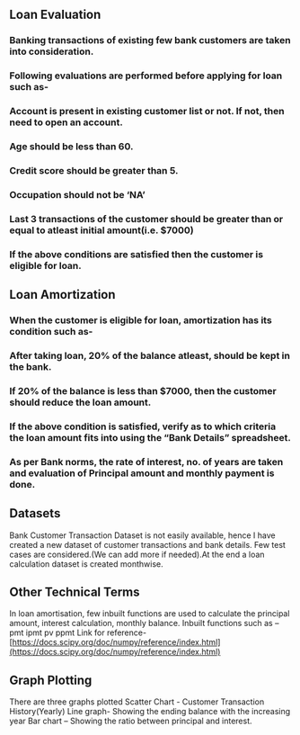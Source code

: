 ## Loan Evaluation
### Banking transactions of existing few bank customers are taken into consideration.
### Following evaluations are performed before applying for loan such as-
### Account is present in existing customer list or not. If not, then need to open an account.
### Age should be less than 60.
### Credit score should be greater than 5.
### Occupation should not be ‘NA’
### Last 3 transactions of the customer should be greater than or equal to atleast initial amount(i.e. $7000)
### If the above conditions are satisfied then the customer is eligible for loan.

## Loan Amortization
### When the customer is eligible for loan, amortization has its condition such as-
### After taking loan, 20% of the balance atleast, should be kept in the bank.
### If 20% of the balance is less than $7000, then the customer should reduce the loan amount.
### If the above condition is satisfied, verify as to which criteria the loan amount fits into using the “Bank Details” spreadsheet.
### As per Bank norms, the rate of interest, no. of years are taken and evaluation of Principal amount and monthly payment is done.

## Datasets
Bank Customer Transaction Dataset is not easily available, hence I have created a new dataset of customer transactions and bank details.
Few test cases are considered.(We can add more if needed).At the end a loan calculation dataset is created monthwise.

## Other Technical Terms
In loan amortisation, few inbuilt functions are used to calculate the principal amount, interest calculation, monthly balance.
Inbuilt functions such as –
pmt
ipmt
pv
ppmt
Link for reference-[https://docs.scipy.org/doc/numpy/reference/index.html](https://docs.scipy.org/doc/numpy/reference/index.html)

## Graph Plotting
There are three graphs plotted
Scatter Chart - Customer Transaction History(Yearly)
Line graph- Showing the ending balance with the increasing year
Bar chart – Showing the ratio between principal and interest. 
